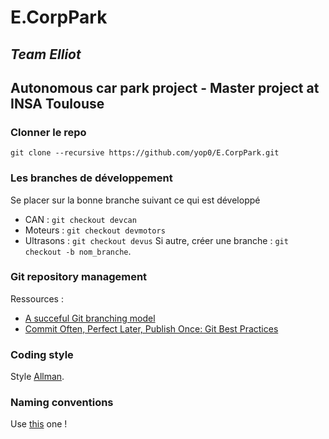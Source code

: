 # E.CorpPark
## *Team Elliot*

## Autonomous car park project - Master project at INSA Toulouse

### Clonner le repo 
```
git clone --recursive https://github.com/yop0/E.CorpPark.git
```
### Les branches de développement
Se placer sur la bonne branche suivant ce qui est développé
 - CAN : `git checkout devcan`
 - Moteurs : `git checkout devmotors`
 - Ultrasons : `git checkout devus`
 Si autre, créer une branche : 
 `git checkout -b nom_branche`. 

### Git repository management

Ressources :
  * [A succeful Git branching model](http://nvie.com/posts/a-successful-git-branching-model/)
  * [Commit Often, Perfect Later, Publish Once: Git Best Practices](https://sethrobertson.github.io/GitBestPractices/)
  
### Coding style
 
 Style [Allman](https://fr.wikipedia.org/wiki/Style_d%27indentation#Style_Allman).

### Naming conventions
 
 Use [this](http://cs.stmarys.ca/~porter/csc/ref/cpp_style.html) one ! 
